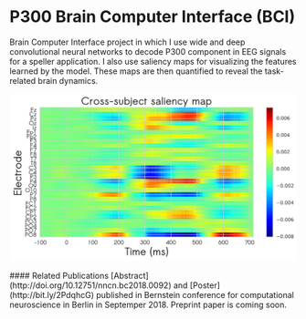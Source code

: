 # P300 Brain Computer Interface (BCI)
Brain Computer Interface project in which I use wide and deep convolutional neural networks to decode P300 component in EEG signals for a speller application. I also use saliency maps for visualizing the features learned by the model. These maps are then quantified to reveal the task-related brain dynamics.
<p align="center">
    <img src="a7503a85-c8f9-44b0-8c92-c440ab2b91de" width=600></br>
</p>
#### Related Publications
[Abstract](http://doi.org/10.12751/nncn.bc2018.0092) and [Poster](http://bit.ly/2PdqhcG) published in Bernstein conference for computational neuroscience in Berlin in Septemper 2018. Preprint paper is coming soon.